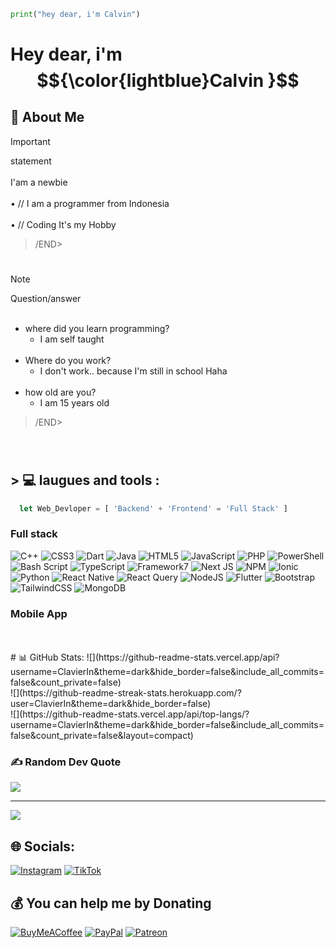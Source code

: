 ```python
print("hey dear, i'm Calvin")
```
# Hey dear, i'm $${\color{lightblue}Calvin }$$

##  🙇 About Me
> [!IMPORTANT]
> statement  <br><br>
> I'am a newbie  <br><br>
> • // I am a programmer from Indonesia<br><br>
> • // Coding It's my Hobby<br>

> /END>
#
> [!NOTE]
> Question/answer <br><br>
> + where did you learn programming?
>    - I am self taught <br><br>
> + Where do you work?
>    - I don't work.. because I'm still in school Haha<br><br>
> + how old are you?
>   - I am 15 years old<br>

>/END>   
<br>

#

## > 💻 laugues and tools :

```js
  let Web_Devloper = [ 'Backend' + 'Frontend' = 'Full Stack' ]
```

### Full stack 

![C++](https://img.shields.io/badge/c++-%2300599C.svg?style=flat&logo=c%2B%2B&logoColor=white) ![CSS3](https://img.shields.io/badge/css3-%231572B6.svg?style=flat&logo=css3&logoColor=white) ![Dart](https://img.shields.io/badge/dart-%230175C2.svg?style=flat&logo=dart&logoColor=white) ![Java](https://img.shields.io/badge/java-%23ED8B00.svg?style=flat&logo=openjdk&logoColor=white) ![HTML5](https://img.shields.io/badge/html5-%23E34F26.svg?style=flat&logo=html5&logoColor=white) ![JavaScript](https://img.shields.io/badge/javascript-%23323330.svg?style=flat&logo=javascript&logoColor=%23F7DF1E) ![PHP](https://img.shields.io/badge/php-%23777BB4.svg?style=flat&logo=php&logoColor=white) ![PowerShell](https://img.shields.io/badge/PowerShell-%235391FE.svg?style=flat&logo=powershell&logoColor=white) ![Bash Script](https://img.shields.io/badge/bash_script-%23121011.svg?style=flat&logo=gnu-bash&logoColor=white) ![TypeScript](https://img.shields.io/badge/typescript-%23007ACC.svg?style=flat&logo=typescript&logoColor=white) ![Framework7](https://img.shields.io/badge/framework7-%23EE350F.svg?style=flat&logo=framework7&logoColor=white) ![Next JS](https://img.shields.io/badge/Next-black?style=flat&logo=next.js&logoColor=white) ![NPM](https://img.shields.io/badge/NPM-%23CB3837.svg?style=flat&logo=npm&logoColor=white) ![Ionic](https://img.shields.io/badge/Ionic-%233880FF.svg?style=flat&logo=Ionic&logoColor=white) ![Python](https://img.shields.io/badge/python-3670A0?style=flat&logo=python&logoColor=ffdd54) ![React Native](https://img.shields.io/badge/react_native-%2320232a.svg?style=flat&logo=react&logoColor=%2361DAFB) ![React Query](https://img.shields.io/badge/-React%20Query-FF4154?style=flat&logo=react%20query&logoColor=white) ![NodeJS](https://img.shields.io/badge/node.js-6DA55F?style=flat&logo=node.js&logoColor=white) ![Flutter](https://img.shields.io/badge/Flutter-%2302569B.svg?style=flat&logo=Flutter&logoColor=white) ![Bootstrap](https://img.shields.io/badge/bootstrap-%238511FA.svg?style=flat&logo=bootstrap&logoColor=white) ![TailwindCSS](https://img.shields.io/badge/tailwindcss-%2338B2AC.svg?style=flat&logo=tailwind-css&logoColor=white) ![MongoDB](https://img.shields.io/badge/MongoDB-%234ea94b.svg?style=flat&logo=mongodb&logoColor=white)<br>

### Mobile App 

<br>
<br>
# 📊 GitHub Stats:
![](https://github-readme-stats.vercel.app/api?username=ClavierIn&theme=dark&hide_border=false&include_all_commits=false&count_private=false)<br/>
![](https://github-readme-streak-stats.herokuapp.com/?user=ClavierIn&theme=dark&hide_border=false)<br/>
![](https://github-readme-stats.vercel.app/api/top-langs/?username=ClavierIn&theme=dark&hide_border=false&include_all_commits=false&count_private=false&layout=compact)

### ✍️ Random Dev Quote
![](https://quotes-github-readme.vercel.app/api?type=horizontal&theme=radical)

---
[![](https://visitcount.itsvg.in/api?id=ClavierIn&icon=0&color=0)](https://visitcount.itsvg.in)

## 🌐 Socials:
[![Instagram](https://img.shields.io/badge/Instagram-%23E4405F.svg?logo=Instagram&logoColor=white)](https://instagram.com/ClavierIn) [![TikTok](https://img.shields.io/badge/TikTok-%23000000.svg?logo=TikTok&logoColor=white)](https://tiktok.com/@ClavierIn)


  ## 💰 You can help me by Donating
  [![BuyMeACoffee](https://img.shields.io/badge/Buy%20Me%20a%20Coffee-ffdd00?style=for-the-badge&logo=buy-me-a-coffee&logoColor=black)](https://buymeacoffee.com/ClavierCoffe) [![PayPal](https://img.shields.io/badge/PayPal-00457C?style=for-the-badge&logo=paypal&logoColor=white)](https://paypal.me/ClavierIn) [![Patreon](https://img.shields.io/badge/Patreon-F96854?style=for-the-badge&logo=patreon&logoColor=white)](https://patreon.com/ClavierIn) 

  
<!-- Proudly created with GPRM ( https://gprm.itsvg.in ) -->
